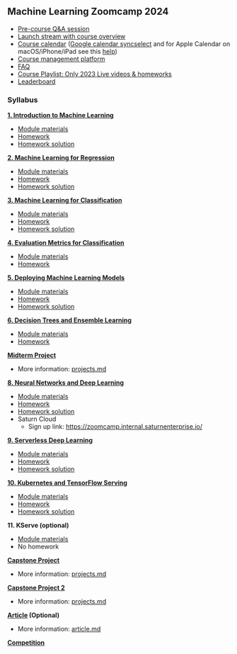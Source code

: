## Machine Learning Zoomcamp 2024

* [Pre-course Q&A session](https://www.youtube.com/watch?v=a7phcSmuNY0)
* [Launch stream with course overview](https://www.youtube.com/watch?v=8wuR_Oz-to0)
* [Course calendar](https://calendar.google.com/calendar/u/0/r?cid=cGtjZ2tkbGc1OG9yb2lxa2Vwc2g4YXMzMmNAZ3JvdXAuY2FsZW5kYXIuZ29vZ2xlLmNvbQ&pli=1) ([Google calendar syncselect](https://www.google.com/calendar/syncselect) and for Apple Calendar on macOS/iPhone/iPad see this [help](https://support.google.com/calendar/answer/99358?hl=en&co=GENIE.Platform=Desktop))
* [Course management platform](https://courses.datatalks.club/ml-zoomcamp-2024/)
* [FAQ](https://datatalks.club/faq/machine-learning-zoomcamp.html)
* [Course Playlist: Only 2023 Live videos & homeworks](https://www.youtube.com/playlist?list=PL3MmuxUbc_hJoui-E7wf2r5wWgET3MMZt)
* [Leaderboard](https://courses.datatalks.club/ml-zoomcamp-2024/leaderboard)

### Syllabus

[**1. Introduction to Machine Learning**](01-intro/)

* [Module materials](../../01-intro)
* [Homework](01-intro/homework.md)
* [Homework solution](01-intro/homework_1.ipynb)

[**2. Machine Learning for Regression**](02-regression/)

* [Module materials](../../02-regression)
* [Homework](02-regression/homework.md)
* [Homework solution](02-regression/homework.ipynb)

[**3. Machine Learning for Classification**](03-classification/)

* [Module materials](../../03-classification)
* [Homework](03-classification/homework.md)
* [Homework solution](03-classification/homework_3.ipynb)

[**4. Evaluation Metrics for Classification**](04-evaluation/)

* [Module materials](../../04-evaluation)
* [Homework](04-evaluation/homework.md)

[**5. Deploying Machine Learning Models**](05-deployment/)

* [Module materials](../../05-deployment)
* [Homework](05-deployment/homework.md)
* [Homework solution](05-deployment/homework/)

[**6. Decision Trees and Ensemble Learning**](06-trees/)

* [Module materials](../../06-trees)
* [Homework](06-trees/homework.md)

[**Midterm Project**](projects.md#midterm-project)

* More information: [projects.md](projects.md#midterm-project)


[**8. Neural Networks and Deep Learning**](08-deep-learning/)

* [Module materials](../../08-deep-learning)
* [Homework](08-deep-learning/homework.md)
* [Homework solution](08-deep-learning/homework_8.ipynb)
* Saturn Cloud
  * Sign up link: https://zoomcamp.internal.saturnenterprise.io/


[**9. Serverless Deep Learning**](09-serverless/)

* [Module materials](../../09-serverless)
* [Homework](09-serverless/homework.md)
* [Homework solution](09-serverless/homework)


[**10. Kubernetes and TensorFlow Serving**](10-kubernetes/)

* [Module materials](../../10-kubernetes)
* [Homework](10-kubernetes/homework.md)
* [Homework solution](10-kubernetes/homework)


**11. KServe (optional)**

* [Module materials](../../11-kserve)
* No homework

[**Capstone Project**](projects.md#capstone-1)

* More information: [projects.md](projects.md#capstone-1)


[**Capstone Project 2**](projects.md#capstone-2)

* More information: [projects.md](projects.md#capstone-2)


**[Article](article.md) (Optional)**

* More information: [article.md](article.md)


[**Competition**](https://www.kaggle.com/competitions/ml-zoomcamp-2024-competition/)
